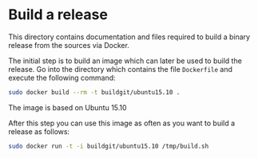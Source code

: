 # Build a release

This directory contains documentation and files required to build a binary release from the sources via Docker.

The initial step is to build an image which can later be used to build the release. Go into the directory which contains the file ```Dockerfile``` and execute the following command:

```bash
sudo docker build --rm -t buildgit/ubuntu15.10 .
```

The image is based on Ubuntu 15.10

After this step you can use this image as often as you want to build a release as follows:

```bash
sudo docker run -t -i buildgit/ubuntu15.10 /tmp/build.sh
```


